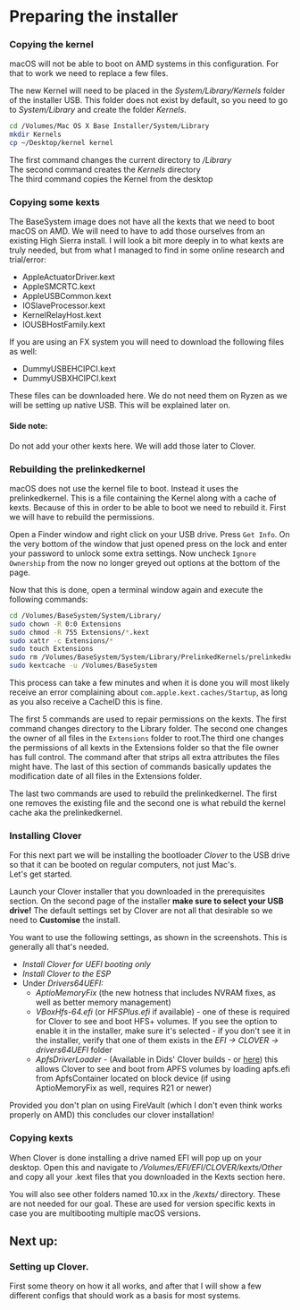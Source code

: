 # Preparing the installer

### Copying the kernel

macOS will not be able to boot on AMD systems in this configuration. For that to work we need to replace a few files.

The new Kernel will need to be placed in the _System/Library/Kernels_ folder of the installer USB. This folder does not exist by default, so you need to go to _System/Library_ and create the folder _Kernels_. 

```bash
cd /Volumes/Mac OS X Base Installer/System/Library
mkdir Kernels
cp ~/Desktop/kernel kernel
```

The first command changes the current directory to _/Library_  
The second command creates the _Kernels_ directory  
The third command copies the Kernel from the desktop

### Copying some kexts

The BaseSystem image does not have all the kexts that we need to boot macOS on AMD. We will need to have to add those ourselves from an existing High Sierra install. I will look a bit more deeply in to what kexts are truly needed, but from what I managed to find in some online research and trial/error:

* AppleActuatorDriver.kext
* AppleSMCRTC.kext
* AppleUSBCommon.kext
* IOSlaveProcessor.kext
* KernelRelayHost.kext
* IOUSBHostFamily.kext

If you are using an FX system you will need to download the following files as well:

* DummyUSBEHCIPCI.kext
* DummyUSBXHCIPCI.kext

These files can be downloaded here. We do not need them on Ryzen as we will be setting up native USB. This will be explained later on.

#### Side note:

Do not add your other kexts here. We will add those later to Clover.

### Rebuilding the prelinkedkernel

macOS does not use the kernel file to boot. Instead it uses the prelinkedkernel. This is a file containing the Kernel along with a cache of kexts. Because of this in order to be able to boot we need to rebuild it. First we will have to rebuild the permissions. 

Open a Finder window and right click on your USB drive. Press `Get Info`. On the very bottom of the window that just opened press on the lock and enter your password to unlock some extra settings. Now uncheck `Ignore Ownership` from the now no longer greyed out options at the bottom of the page.

Now that this is done, open a terminal window again and execute the following commands:

```bash
cd /Volumes/BaseSystem/System/Library/
sudo chown -R 0:0 Extensions
sudo chmod -R 755 Extensions/*.kext
sudo xattr -c Extensions/*
sudo touch Extensions
sudo rm /Volumes/BaseSystem/System/Library/PrelinkedKernels/prelinkedkernel
sudo kextcache -u /Volumes/BaseSystem
```

This process can take a few minutes and when it is done you will most likely receive an error complaining about `com.apple.kext.caches/Startup`, as long as you also receive a CacheID this is fine.

The first 5 commands are used to repair permissions on the kexts. The first command changes directory to the Library folder. The second one changes the owner of all files in the `Extensions` folder to root.The third one changes the permissions of all kexts in the Extensions folder so that the file owner has full control. The command after that strips all extra attributes the files might have. The last of this section of commands basically updates the modification date of all files in the Extensions folder.

The last two commands are used to rebuild the prelinkedkernel. The first one removes the existing file and the second one is what rebuild the kernel cache aka the prelinkedkernel.

### Installing Clover

For this next part we will be installing the bootloader _Clover_ to the USB drive so that it can be booted on regular computers, not just Mac's.  
Let's get started.

Launch your Clover installer that you downloaded in the prerequisites section. On the second page of the installer **make sure to select your USB drive!** The default settings set by Clover are not all that desirable so we need to **Customise** the install.

You want to use the following settings, as shown in the screenshots. This is generally all that's needed.  


* _Install Clover for UEFI booting only_
* _Install Clover to the ESP_
* Under _Drivers64UEFI:_
  * _AptioMemoryFix_ \(the new hotness that includes NVRAM fixes, as well as better memory management\)
  * _VBoxHfs-64.efi_ \(or _HFSPlus.efi_ if available\) - one of these is required for Clover to see and boot HFS+ volumes. If you see the option to enable it in the installer, make sure it's selected - if you don't see it in the installer, verify that one of them exists in the _EFI -&gt; CLOVER -&gt; drivers64UEFI_ folder
  * _ApfsDriverLoader_ - \(Available in Dids' Clover builds - or [here](https://github.com/acidanthera/ApfsSupportPkg/releases)\) this allows Clover to see and boot from APFS volumes by loading apfs.efi from ApfsContainer located on block device \(if using AptioMemoryFix as well, requires R21 or newer\)

Provided you don't plan on using FireVault \(which I don't even think works properly on AMD\) this concludes our clover installation!

### Copying kexts

When Clover is done installing a drive named EFI will pop up on your desktop. Open this and navigate to  _/Volumes/EFI/EFI/CLOVER/kexts/Other_ and copy all your .kext files that you downloaded in the Kexts section here. 

You will also see other folders named 10.xx in the _/kexts/_ directory. These are not needed for our goal. These are used for version specific kexts in case you are multibooting multiple macOS versions.

## Next up:

### Setting up Clover.

First some theory on how it all works, and after that I will show a few different configs that should work as a basis for most systems.

